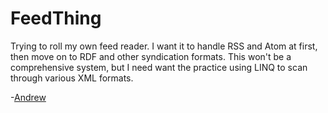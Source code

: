 FeedThing
=========

Trying to roll my own feed reader. I want it to handle RSS and Atom at first, then move on to RDF and other syndication formats. This won't be a comprehensive system, but I need want the practice using LINQ to scan through various XML formats.

-[Andrew](http://andrewburton.biz/)
